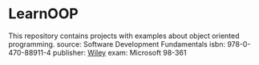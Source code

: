 # LearnOOP

This repository contains projects with examples about object oriented programming.
source: Software Development Fundamentals
isbn: 978-0-470-88911-4
publisher: [Wiley](https://www.wiley.com/en-us/Exam+98+361+MTA+Software+Development+Fundamentals-p-9780470889114)
exam: Microsoft 98-361
